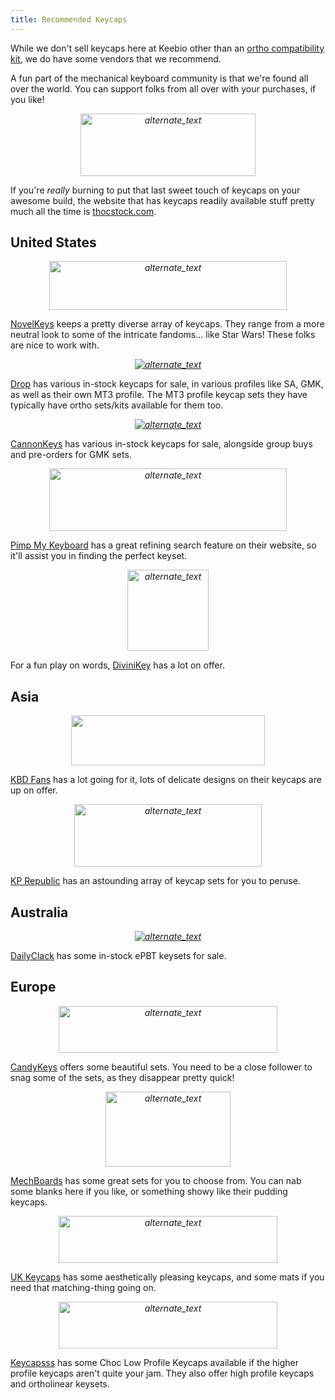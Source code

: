 ```yaml
---
title: Recommended Keycaps
---
```


While we don't sell keycaps here at Keebio other than an [ortho compatibility kit](https://keeb.io/products/gmk-n9-ortholinear-add-on-kit), we do have some vendors that we recommend.

A fun part of the mechanical keyboard community is that we're found all over the world. You can support folks from all over with your purchases, if you like!

<a href="https://thocstock.com/">
<center> <em><img src="https://i.imgur.com/d3laz4q.png" alt="alternate_text"  width="280" height="100" /></em></center></a>


If you're *really* burning to put that last sweet touch of keycaps on your awesome build, the website that has keycaps readily available stuff pretty much all the time is [thocstock.com](https://thocstock.com/).

## United States
<a href="https://novelkeys.xyz/collections/keycaps">
<center><em><img src="https://i.imgur.com/4soycXr.png" alt="alternate_text"  width="380" height="78" /></em></center></a>

[NovelKeys](https://novelkeys.xyz/collections/keycaps) keeps a pretty diverse array of keycaps. They range from a more neutral look to some of the intricate fandoms... like Star Wars! These folks are nice to work with.

<a href="https://drop.com/mechanical-keyboards/drops/?sc=keycaps">
<center><em><img src={require('./../assets/images/vendors/drop.png').default} alt="alternate_text" /></em></center></a>

[Drop](https://drop.com/mechanical-keyboards/drops/?sc=keycaps) has various in-stock keycaps for sale, in various profiles like SA, GMK, as well as their own MT3 profile. The MT3 profile keycap sets they have typically have ortho sets/kits available for them too.

<a href="https://cannonkeys.com/collections/cannonkeys-keycaps">
<center><em><img src={require('./../assets/images/vendors/Cannonkeys-10_360x.png').default} alt="alternate_text" /></em></center></a>

[CannonKeys](https://cannonkeys.com/collections/cannonkeys-keycaps) has various in-stock keycaps for sale, alongside group buys and pre-orders for GMK sets.

<a href="https://pimpmykeyboard.com/all-products/keycaps/">
<center><em><img src="https://i.imgur.com/LleKGiH.png" alt="alternate_text"  width="380" height="100" /></em></center></a>

[Pimp My Keyboard](https://pimpmykeyboard.com/all-products/keycaps/) has a great refining search feature on their website, so it'll assist you in finding the perfect keyset.

<a href="https://divinikey.com/collections/keycap-sets">
<center><em><img src="https://i.imgur.com/RFDBZxU.png" alt="alternate_text"  width="130" height="130" /></em></center></a>

For a fun play on words, [DiviniKey](https://divinikey.com/collections/keycap-sets) has a lot on offer.

## Asia
<a href="https://kbdfans.com/collections/keycaps">
<center><em><img src="https://i.imgur.com/C1BEEMF.png"  width="310" height="80" /></em></center></a>

[KBD Fans](https://kbdfans.com/collections/keycaps) has a lot going for it, lots of delicate designs on their keycaps are up on offer.

<a href="https://kprepublic.com/collections/keycaps">
<center><em><img src="https://i.imgur.com/Gu4FcvM.png" alt="alternate_text"  width="300" height="100" /></em></center></a>


[KP Republic](https://kprepublic.com/collections/keycaps) has an astounding array of keycap sets for you to peruse.

## Australia
<a href="https://dailyclack.com/collections/keycaps">
<center><em><img src={require('./../assets/images/vendors/dailyclack.png').default} alt="alternate_text" /></em></center></a>

[DailyClack](https://dailyclack.com/collections/keycaps) has some in-stock ePBT keysets for sale.

## Europe
<a href="https://candykeys.com/category:keycaps">
<center><em><img src="https://i.imgur.com/6uQ0wUo.png" alt="alternate_text"  width="350" height="75" /></em></center></a>

[CandyKeys](https://candykeys.com/category:keycaps) offers some beautiful sets. You need to be a close follower to snag some of the sets, as they disappear pretty quick!

<a href="https://mechboards.co.uk/product-category/keycaps/">
<center><em><img src="https://i.imgur.com/3jhDvsZ.png" alt="alternate_text"  width="200" height="120" /></em></center></a>

[MechBoards](https://mechboards.co.uk/product-category/keycaps/) has some great sets for you to choose from. You can nab some blanks here if you like, or something showy like their pudding keycaps.

<a href="http://www.ukkeycaps.co.uk/">
<center><em><img src="https://i.imgur.com/AMXZ622.png" alt="alternate_text"  width="350" height="75" /></em></center></a>

[UK Keycaps](http://www.ukkeycaps.co.uk/) has some aesthetically pleasing keycaps, and some mats if you need that matching-thing going on.

<a href="https://keycapsss.com/keyboard-parts/keycaps/?p=1">
<center><em><img src="https://i.imgur.com/w5FJ67r.png" alt="alternate_text"  width="350" height="75" /></em></center></a>

[Keycapsss](https://keycapsss.com/keyboard-parts/keycaps/?p=1) has some Choc Low Profile Keycaps available if the higher profile keycaps aren't quite your jam. They also offer high profile keycaps and ortholinear keysets.
